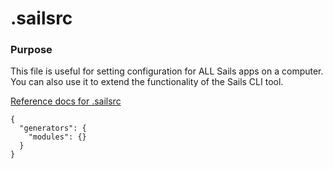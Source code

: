 # .sailsrc
### Purpose

This file is useful for setting configuration for ALL Sails apps on a computer.  You can also use it to extend the functionality of the Sails CLI tool.

[Reference docs for .sailsrc](https://sailsjs.com/documentation/reference/configuration)



<docmeta name="displayName" value=".sailsrc">

```
{
  "generators": {
    "modules": {}
  }
}
```
